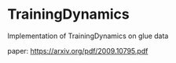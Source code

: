 # TrainingDynamics
Implementation of TrainingDynamics on glue data

paper: https://arxiv.org/pdf/2009.10795.pdf
